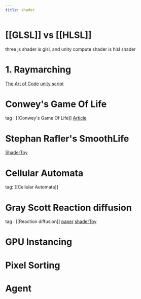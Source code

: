 ```yaml
---
title: shader
---
```

# [[GLSL]] vs [[HLSL]]
three js shader is glsl, and unity compute shader is hlsl shader

# 1. Raymarching
[The Art of Code](https://www.youtube.com/watch?v=PGtv-dBi2wE)
[unity script](https://assetstore.unity.com/packages/vfx/shaders/fullscreen-camera-effects/raymarcher-168069)

# Conwey's Game Of Life
tag : [[Conwey's Game Of Life]]
[Article](https://www.iquilezles.org/www/articles/gameoflife/gameoflife.htm/)

# Stephan Rafler's SmoothLife
[ShaderToy](https://www.shadertoy.com/view/XtVXzV)

# Cellular Automata
tag: [[Cellular Automata]]

# Gray Scott Reaction diffusion
tag : [[Reaction diffusion]]
[paper](http://mrob.com/pub/comp/xmorphia/)
[shaderToy](https://www.shadertoy.com/view/MdVGRh)

# GPU Instancing

# Pixel Sorting

# Agent

